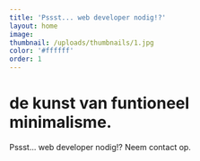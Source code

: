 ```yaml
---
title: 'Pssst... web developer nodig!?'
layout: home
image:
thumbnail: /uploads/thumbnails/1.jpg
color: '#ffffff'
order: 1
---
```



# de kunst van funtioneel minimalisme.

Pssst... web developer nodig!? Neem contact op.

